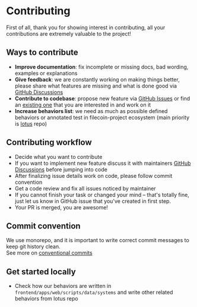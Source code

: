 # Contributing

First of all, thank you for showing interest in contributing, all your contributions are extremely valuable to the project!

## Ways to contribute

- **Improve documentation**: fix incomplete or missing docs, bad wording, examples or explanations
- **Give feedback**: we are constantly working on making things better, please share what features are missing and what is done good via [GitHub Discussions](https://github.com/filecoin-project/system-test-matrix/discussions)
- **Contribute to codebase**: propose new feature via [GitHub Issues](https://github.com/filecoin-project/system-test-matrix/issues) or find an [existing one](https://github.com/filecoin-project/system-test-matrix/labels/good%20first%20issue) that you are interested in and work on it
- **Increase behaviors list**: we need as much as possible defined behaviors or annotated test in filecoin-project ecosystem (main priority is [lotus](https://github.com/filecoin-project/lotus) repo)

## Contributing workflow

- Decide what you want to contribute
- If you want to implement new feature discuss it with maintainers [GitHub Discussions](https://github.com/filecoin-project/system-test-matrix/discussions) before jumping into code
- After finalizing issue details work on code, please follow commit convention
- Get a code review and fix all issues noticed by maintainer
- If you cannot finish your task or changed your mind – that's totally fine, just let us know in GitHub issue that you've created in first step.
- Your PR is merged, you are awesome!

## Commit convention

We use monorepo, and it is important to write correct commit messages to keep git history clean.\
See more on [conventional commits](https://www.conventionalcommits.org/en/v1.0.0/)

## Get started locally

- Check how our behaviors are written in `frontend/apps/web/scripts/data/systems` and write other related behaviors from lotus repo
